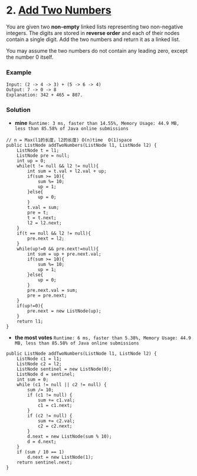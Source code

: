 # 2. [Add Two Numbers](https://leetcode.com/problems/add-two-numbers/description/)

You are given two **non-empty** linked lists representing two non-negative integers. The digits are stored in **reverse order** and each of their nodes contain a single digit. Add the two numbers and return it as a linked list.

You may assume the two numbers do not contain any leading zero, except the number 0 itself.

### Example
    Input: (2 -> 4 -> 3) + (5 -> 6 -> 4)
    Output: 7 -> 0 -> 8
    Explanation: 342 + 465 = 807.
    
### Solution

* **mine** `Runtime: 3 ms, faster than 14.55%, Memory Usage: 44.9 MB, less than 85.58% of Java online submissions`
```
// n = Max(l1的长度，l2的长度) O(n)time  O(1)space
public ListNode addTwoNumbers(ListNode l1, ListNode l2) {
    ListNode t = l1;
    ListNode pre = null;
    int up = 0;
    while(t != null && l2 != null){
        int sum = t.val + l2.val + up;
        if(sum >= 10){
            sum %= 10;
            up = 1;
        }else{
            up = 0;
        }
        t.val = sum;
        pre = t;
        t = t.next;
        l2 = l2.next;
    }
    if(t == null && l2 != null){
        pre.next = l2;
    }
    while(up!=0 && pre.next!=null){
        int sum = up + pre.next.val;
        if(sum >= 10){
            sum %= 10;
            up = 1;
        }else{
            up = 0;
        }
        pre.next.val = sum;
        pre = pre.next;
    }
    if(up!=0){
        pre.next = new ListNode(up);
    }
    return l1;
}
```

* **the most votes** `Runtime: 6 ms, faster than 5.38%, Memory Usage: 44.9 MB, less than 85.58% of Java online submissions`
```
public ListNode addTwoNumbers(ListNode l1, ListNode l2) {
    ListNode c1 = l1;
    ListNode c2 = l2;
    ListNode sentinel = new ListNode(0);
    ListNode d = sentinel;
    int sum = 0;
    while (c1 != null || c2 != null) {
        sum /= 10;
        if (c1 != null) {
            sum += c1.val;
            c1 = c1.next;
        }
        if (c2 != null) {
            sum += c2.val;
            c2 = c2.next;
        }
        d.next = new ListNode(sum % 10);
        d = d.next;
    }
    if (sum / 10 == 1)
        d.next = new ListNode(1);
    return sentinel.next;
}
```
